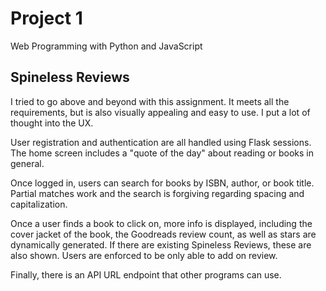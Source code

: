 # Project 1

Web Programming with Python and JavaScript

## Spineless Reviews

I tried to go above and beyond with this assignment.  It meets all the requirements, but is also visually appealing and easy to use.  I put a lot of thought into the UX.

User registration and authentication are all handled using Flask sessions.  The home screen includes a "quote of the day" about reading or books in general.

Once logged in, users can search for books by ISBN, author, or book title.  Partial matches work and the search is forgiving regarding spacing and capitalization.

Once a user finds a book to click on, more info is displayed, including the cover jacket of the book, the Goodreads review count, as well as stars are dynamically
generated.  If there are existing Spineless Reviews, these are also shown.  Users are enforced to be only able to add on review.

Finally, there is an API URL endpoint that other programs can use.
